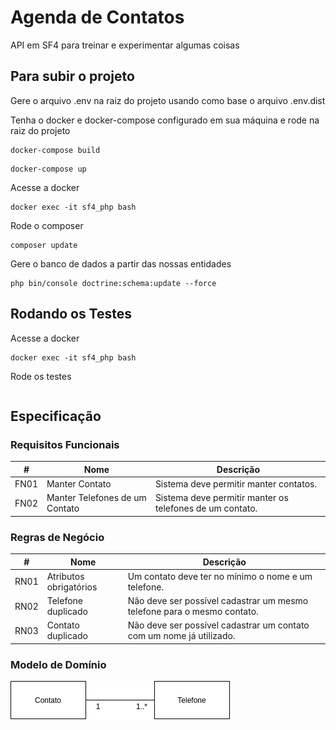 # Agenda de Contatos

API em SF4 para treinar e experimentar algumas coisas

## Para subir o projeto

Gere o arquivo .env na raiz do projeto usando como base o arquivo .env.dist

Tenha o docker e docker-compose configurado em sua máquina e rode na raiz do projeto
```
docker-compose build
```

```
docker-compose up
```

Acesse a docker
```
docker exec -it sf4_php bash
```

Rode o composer
```
composer update
```

Gere o banco de dados a partir das nossas entidades
```
php bin/console doctrine:schema:update --force
```

## Rodando os Testes

Acesse a docker
```
docker exec -it sf4_php bash
```

Rode os testes
```

```

## Especificação

### Requisitos Funcionais

|  #  |  Nome  |  Descrição  |
|---|---|---|
|  FN01  |  Manter Contato  |  Sistema deve permitir manter contatos.  |
|  FN02  |  Manter Telefones de um Contato  |  Sistema deve permitir manter os telefones de um contato.  |

### Regras de Negócio

|  #  |  Nome  |  Descrição  |
|---|---|---|
|  RN01  |  Atributos obrigatórios  |  Um contato deve ter no mínimo o nome e um telefone.  |
|  RN02  |  Telefone duplicado  |   Não deve ser possível cadastrar um mesmo telefone para o mesmo contato.  |
|  RN03  |  Contato duplicado  |   Não deve ser possível cadastrar um contato com um nome já utilizado.  |

### Modelo de Domínio

![Modelo de Domínio](resources/agenda-contatos.png)